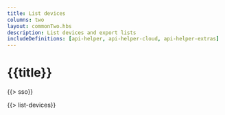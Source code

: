 ```yaml
---
title: List devices
columns: two
layout: commonTwo.hbs
description: List devices and export lists
includeDefinitions: [api-helper, api-helper-cloud, api-helper-extras]
---
```


# {{title}}

{{> sso}}

{{> list-devices}}
